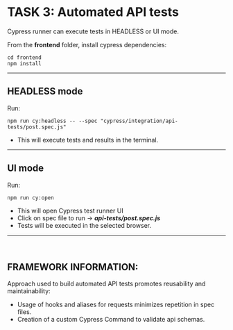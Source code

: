 # TASK 3: Automated API tests #

Cypress runner can execute tests in HEADLESS or UI mode.  
  
From the **frontend** folder, install cypress dependencies:
```
cd frontend
npm install
```
---

## HEADLESS mode ##
Run:  
```
npm run cy:headless -- --spec "cypress/integration/api-tests/post.spec.js"
```
- This will execute tests and results in the terminal.
  

---  


## UI mode ##
Run: 
```
npm run cy:open
```
- This will open Cypress test runner UI  
- Click on spec file to run → ***api-tests/post.spec.js***  
- Tests will be executed in the selected browser.

---  
<br>

## FRAMEWORK INFORMATION: ##

Approach used to build automated API tests promotes reusability and maintainability:
- Usage of hooks and aliases for requests minimizes repetition in spec files.
- Creation of a custom Cypress Command to validate api schemas.